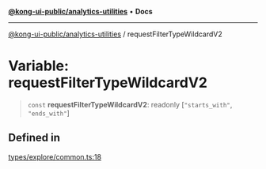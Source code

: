 [**@kong-ui-public/analytics-utilities**](../README.md) • **Docs**

***

[@kong-ui-public/analytics-utilities](../README.md) / requestFilterTypeWildcardV2

# Variable: requestFilterTypeWildcardV2

> `const` **requestFilterTypeWildcardV2**: readonly [`"starts_with"`, `"ends_with"`]

## Defined in

[types/explore/common.ts:18](https://github.com/Kong/public-ui-components/blob/main/packages/analytics/analytics-utilities/src/types/explore/common.ts#L18)

